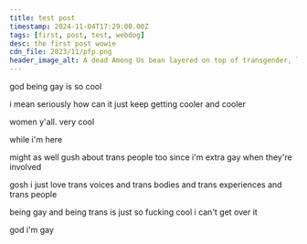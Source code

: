 ```yaml
---
title: test post
timestamp: 2024-11-04T17:29:00.00Z
tags: [first, post, test, webdog]
desc: the first post wowie
cdn_file: 2023/11/pfp.png
header_image_alt: A dead Among Us bean layered on top of transgender, lesbian, and bisexual pride flags.
---
```


god being gay is so cool

i mean seriously how can it just keep getting cooler and cooler

women y'all. very cool

while i'm here

might as well gush about trans people too since i'm extra gay when they're involved

gosh i just love trans voices and trans bodies and trans experiences and trans people

being gay and being trans is just so fucking cool i can't get over it

god i'm gay
